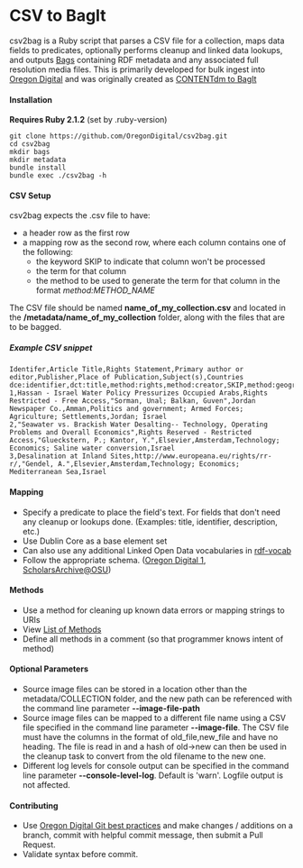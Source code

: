 CSV to BagIt
==================
csv2bag is a Ruby script that parses a CSV file for a collection, maps data fields to predicates, optionally performs cleanup and linked data lookups, and outputs [Bags](https://en.wikipedia.org/wiki/BagIt) containing RDF metadata and any associated full resolution media files. This is primarily developed for bulk ingest into [Oregon Digital](http://oregondigital.org) and was originally created as [CONTENTdm to BagIt](http://github.com/OregonDigital/cdm2bag)


#### Installation
**Requires Ruby 2.1.2** (set by .ruby-version)

```
git clone https://github.com/OregonDigital/csv2bag.git
cd csv2bag
mkdir bags
mkdir metadata
bundle install
bundle exec ./csv2bag -h
```

#### CSV Setup

csv2bag expects the .csv file to have:

* a header row as the first row
* a mapping row as the second row, where each column contains one of the following:
    * the keyword SKIP to indicate that column won't be processed
    * the term for that column
    * the method to be used to generate the term for that column in the format *method:METHOD_NAME*

The CSV file should be named **name_of_my_collection.csv** and located in the **/metadata/name_of_my_collection** folder, along with the files that are to be bagged.

##### Example CSV snippet

```
Identifer,Article Title,Rights Statement,Primary author or editor,Publisher,Place of Publication,Subject(s),Countries
dce:identifier,dct:title,method:rights,method:creator,SKIP,method:geographic_pup,method:lcsubject,method:geographic
1,Hassan - Israel Water Policy Pressurizes Occupied Arabs,Rights Restricted - Free Access,"Sorman, Unal; Balkan, Guven",Jordan Newspaper Co.,Amman,Politics and government; Armed Forces; Agriculture; Settlements,Jordan; Israel
2,"Seawater vs. Brackish Water Desalting-- Technology, Operating Problems and Overall Economics",Rights Reserved - Restricted Access,"Glueckstern, P.; Kantor, Y.",Elsevier,Amsterdam,Technology; Economics; Saline water conversion,Israel
3,Desalination at Inland Sites,http://www.europeana.eu/rights/rr-r/,"Gendel, A.",Elsevier,Amsterdam,Technology; Economics; Mediterranean Sea,Israel
```

#### Mapping
* Specify a predicate to place the field's text. For fields that don't need any cleanup or lookups done. (Examples: title, identifier, description, etc.)
* Use Dublin Core as a base element set
* Can also use any additional Linked Open Data vocabularies in [rdf-vocab](https://github.com/ruby-rdf/rdf-vocab)
* Follow the appropriate schema. ([Oregon Digital 1](https://github.com/OregonDigital/oregondigital/blob/master/app/models/datastream/oregon_rdf.rb), [ScholarsArchive@OSU](https://github.com/osulp/Scholars-Archive/blob/master/app/schemas/scholars_archive_schema.rb))

#### Methods
* Use a method for cleaning up known data errors or mapping strings to URIs
* View [List of Methods](https://github.com/OregonDigital/csv2bag/wiki/List-of-Methods)
* Define all methods in a comment (so that programmer knows intent of method)

#### Optional Parameters
* Source image files can be stored in a location other than the metadata/COLLECTION folder, and the new path can be referenced with the command line parameter **--image-file-path**
* Source image files can be mapped to a different file name using a CSV file specified in the command line parameter **--image-file**.  The CSV file must have the columns in the format of old_file,new_file and have no heading.  The file is read in and a hash of old->new can then be used in the cleanup task to convert from the old filename to the new one.
* Different log levels for console output can be specified in the command line parameter **--console-level-log**. Default is 'warn'. Logfile output is not affected.

#### Contributing
* Use [Oregon Digital Git best practices](https://github.com/OregonDigital/Dev-Standards) and make changes / additions on a branch, commit with helpful commit message, then submit a Pull Request.
* Validate syntax before commit.
